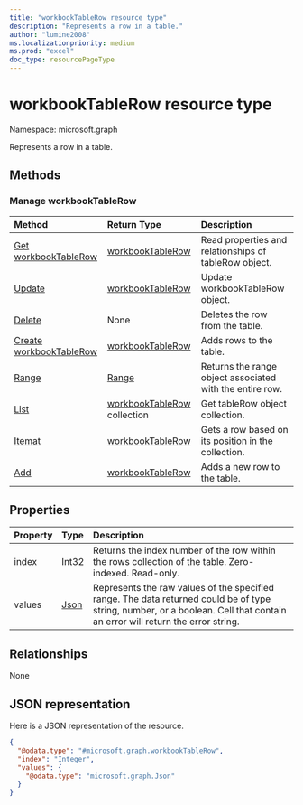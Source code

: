 ```yaml
---
title: "workbookTableRow resource type"
description: "Represents a row in a table."
author: "lumine2008"
ms.localizationpriority: medium
ms.prod: "excel"
doc_type: resourcePageType
---
```


# workbookTableRow resource type

Namespace: microsoft.graph

Represents a row in a table.


## Methods

### Manage workbookTableRow
| Method		   | Return Type	|Description|
|:---------------|:--------|:----------|
|[Get workbookTableRow](../api/tablerow-get.md) | [workbookTableRow]( workbooktablerow.md) |Read properties and relationships of tableRow object.|
|[Update](../api/tablerow-update.md) | [workbookTableRow]( workbooktablerow.md)	|Update workbookTableRow object. |
|[Delete](../api/tablerow-delete.md)|None|Deletes the row from the table.|
|[Create workbookTableRow](../api/table-post-rows.md)|[workbookTableRow]( workbooktablerow.md)|Adds rows to the table.|
|[Range](../api/tablerow-range.md)|[Range](range.md)|Returns the range object associated with the entire row.|
|[List](../api/tablerow-list.md) | [workbookTableRow]( workbooktablerow.md) collection |Get tableRow object collection. |
|[Itemat](../api/tablerowcollection-itemat.md)|[workbookTableRow]( workbooktablerow.md)|Gets a row based on its position in the collection.|
|[Add](../api/tablerowcollection-add.md)|[workbookTableRow]( workbooktablerow.md)|Adds a new row to the table.|

## Properties
| Property	   | Type	|Description|
|:---------------|:--------|:----------|
|index|Int32|Returns the index number of the row within the rows collection of the table. Zero-indexed. Read-only.|
|values|[Json](../resources/json.md)|Represents the raw values of the specified range. The data returned could be of type string, number, or a boolean. Cell that contain an error will return the error string.|

## Relationships
None


## JSON representation

Here is a JSON representation of the resource.

<!-- {
  "blockType": "resource",
  "@odata.type": "microsoft.graph.workbookTableRow",
  "openType": false
}
-->
``` json
{
  "@odata.type": "#microsoft.graph.workbookTableRow",
  "index": "Integer",
  "values": {
    "@odata.type": "microsoft.graph.Json"
  }
}
```

<!-- uuid: 8fcb5dbc-d5aa-4681-8e31-b001d5168d79
2015-10-25 14:57:30 UTC -->
<!-- {
  "type": "#page.annotation",
  "description": "workbookTableRow resource",
  "keywords": "",
  "section": "documentation",
  "tocPath": ""
}-->

